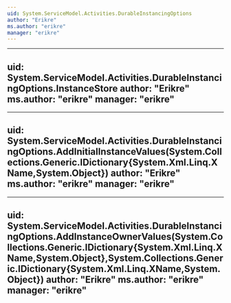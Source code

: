 ```yaml
---
uid: System.ServiceModel.Activities.DurableInstancingOptions
author: "Erikre"
ms.author: "erikre"
manager: "erikre"
---
```


---
uid: System.ServiceModel.Activities.DurableInstancingOptions.InstanceStore
author: "Erikre"
ms.author: "erikre"
manager: "erikre"
---

---
uid: System.ServiceModel.Activities.DurableInstancingOptions.AddInitialInstanceValues(System.Collections.Generic.IDictionary{System.Xml.Linq.XName,System.Object})
author: "Erikre"
ms.author: "erikre"
manager: "erikre"
---

---
uid: System.ServiceModel.Activities.DurableInstancingOptions.AddInstanceOwnerValues(System.Collections.Generic.IDictionary{System.Xml.Linq.XName,System.Object},System.Collections.Generic.IDictionary{System.Xml.Linq.XName,System.Object})
author: "Erikre"
ms.author: "erikre"
manager: "erikre"
---
